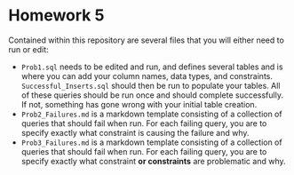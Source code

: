 # Homework 5
Contained within this repository are several files that you will either need to run or edit:
* `Prob1.sql` needs to be edited and run, and defines several tables and is where you can add your column names, data types, and constraints. `Successful_Inserts.sql` should then be run to populate your tables. All of these queries should be run once and should complete successfully. If not, something has gone wrong with your initial table creation.
* `Prob2_Failures.md` is a markdown template consisting of a collection of queries that should fail when run. For each failing query, you are to specify exactly what constraint is causing the failure and why.
* `Prob3_Failures.md` is a markdown template consisting of a collection of queries that should fail when run. For each failing query, you are to specify exactly what constraint **or constraints** are problematic and why.

